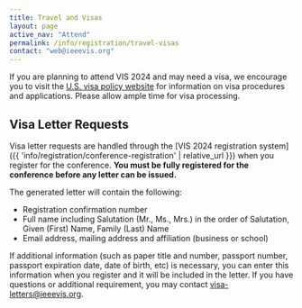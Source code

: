 ```yaml
---
title: Travel and Visas
layout: page
active_nav: "Attend"
permalink: /info/registration/travel-visas
contact: "web@ieeevis.org"
---
```


If you are planning to attend VIS 2024 and may need a visa, we encourage you to visit the [U.S. visa policy website](https://travel.state.gov/content/visas/en.html) for information on visa procedures and applications. Please allow ample time for visa processing.



## Visa Letter Requests

Visa letter requests are handled through the [VIS 2024 registration system]({{ 'info/registration/conference-registration' | relative_url }}) when you register for the conference. **You must be fully registered for the conference before any letter can be issued.** 

The generated letter will contain the following:

* Registration confirmation number
* Full name including Salutation (Mr., Ms., Mrs.) in the order of Salutation, Given (First) Name, Family (Last) Name
* Email address, mailing address and affiliation (business or school)

If additional information (such as paper title and number, passport number, passport expiration date, date of birth, etc) is necessary,  you can enter this information when you register and it will be included in the letter. If you have questions or additional requirement, you may contact [visa-letters@ieeevis.org](mailto:visa-letters@ieeevis.org).